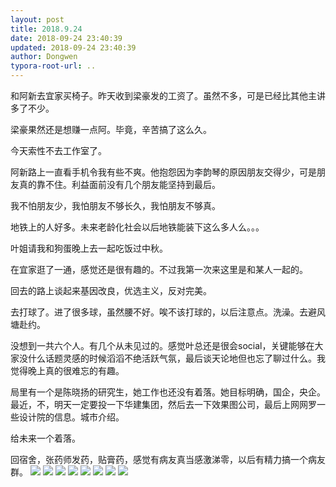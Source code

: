 ```yaml
---
layout: post
title: 2018.9.24
date: 2018-09-24 23:40:39
updated: 2018-09-24 23:40:39
author: Dongwen
typora-root-url: ..
---
```




和阿新去宜家买椅子。昨天收到梁豪发的工资了。虽然不多，可是已经比其他主讲多了不少。

梁豪果然还是想赚一点阿。毕竟，辛苦搞了这么久。

今天索性不去工作室了。

阿新路上一直看手机令我有些不爽。他抱怨因为李韵琴的原因朋友交得少，可是朋友真的靠不住。利益面前没有几个朋友能坚持到最后。

我不怕朋友少，我怕朋友不够长久，我怕朋友不够真。

地铁上的人好多。未来老龄化社会以后地铁能装下这么多人么。。。

叶姐请我和狗蛋晚上去一起吃饭过中秋。

在宜家逛了一通，感觉还是很有趣的。不过我第一次来这里是和某人一起的。

回去的路上谈起来基因改良，优选主义，反对完美。

去打球了。进了很多球，虽然腰不好。唉不该打球的，以后注意点。洗澡。去避风塘赴约。

没想到一共六个人。有几个从未见过的。感觉叶总还是很会social，关键能够在大家没什么话题灵感的时候滔滔不绝活跃气氛，最后谈天论地但也忘了聊过什么。我觉得晚上真的很难忘的有趣。

局里有一个是陈晓扬的研究生，她工作也还没有着落。她目标明确，国企，央企。最近，不，明天一定要投一下华建集团，然后去一下效果图公司，最后上网网罗一些设计院的信息。城市介绍。

给未来一个着落。

回宿舍，张药师发药，贴膏药，感觉有病友真当感激涕零，以后有精力搞一个病友群。        ![](/img/in-post/x54244663.jpg)
![](/img/in-post/x54244669.jpg)
![](/img/in-post/x54244681.jpg)
![](/img/in-post/x54244674.jpg)
![](/img/in-post/x54244671.jpg)
![](/img/in-post/x54244685.jpg)
![](/img/in-post/x54244665.jpg)
![](/img/in-post/x54244679.jpg)
